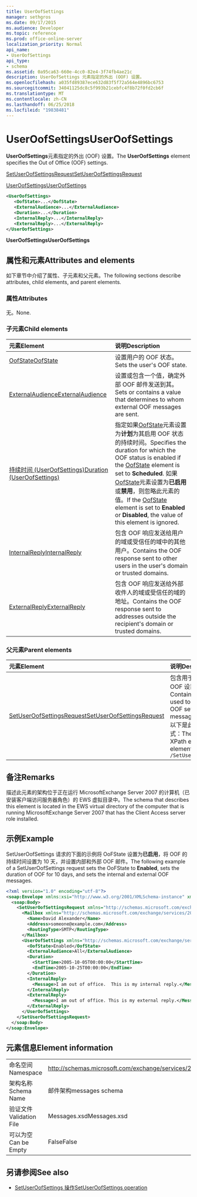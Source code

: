 ```yaml
---
title: UserOofSettings
manager: sethgros
ms.date: 09/17/2015
ms.audience: Developer
ms.topic: reference
ms.prod: office-online-server
localization_priority: Normal
api_name:
- UserOofSettings
api_type:
- schema
ms.assetid: 0a95ca63-660e-4cc0-82e4-3f74fb4ae21c
description: UserOofSettings 元素指定的外出 (OOF) 设置。
ms.openlocfilehash: a035fd89387ece632d83f5f72a564e4896bc6753
ms.sourcegitcommit: 34041125dc8c5f993b21cebfc4f8b72f0fd2cb6f
ms.translationtype: MT
ms.contentlocale: zh-CN
ms.lasthandoff: 06/25/2018
ms.locfileid: "19838481"
---
```

# <a name="useroofsettings"></a><span data-ttu-id="e5c29-103">UserOofSettings</span><span class="sxs-lookup"><span data-stu-id="e5c29-103">UserOofSettings</span></span>

<span data-ttu-id="e5c29-104">**UserOofSettings**元素指定的外出 (OOF) 设置。</span><span class="sxs-lookup"><span data-stu-id="e5c29-104">The **UserOofSettings** element specifies the Out of Office (OOF) settings.</span></span> 
  
[<span data-ttu-id="e5c29-105">SetUserOofSettingsRequest</span><span class="sxs-lookup"><span data-stu-id="e5c29-105">SetUserOofSettingsRequest</span></span>](setuseroofsettingsrequest.md)
  
[<span data-ttu-id="e5c29-106">UserOofSettings</span><span class="sxs-lookup"><span data-stu-id="e5c29-106">UserOofSettings</span></span>](useroofsettings.md)
  
```xml
<UserOofSettings>
   <OofState>...</OofState>
   <ExternalAudience>...</ExternalAudience>
   <Duration>...</Duration>
   <InternalReply>...</InternalReply>
   <ExternalReply>...</ExternalReply>
</UserOofSettings>
```

 <span data-ttu-id="e5c29-107">**UserOofSettings**</span><span class="sxs-lookup"><span data-stu-id="e5c29-107">**UserOofSettings**</span></span>
## <a name="attributes-and-elements"></a><span data-ttu-id="e5c29-108">属性和元素</span><span class="sxs-lookup"><span data-stu-id="e5c29-108">Attributes and elements</span></span>

<span data-ttu-id="e5c29-109">如下章节中介绍了属性、子元素和父元素。</span><span class="sxs-lookup"><span data-stu-id="e5c29-109">The following sections describe attributes, child elements, and parent elements.</span></span>
  
### <a name="attributes"></a><span data-ttu-id="e5c29-110">属性</span><span class="sxs-lookup"><span data-stu-id="e5c29-110">Attributes</span></span>

<span data-ttu-id="e5c29-111">无。</span><span class="sxs-lookup"><span data-stu-id="e5c29-111">None.</span></span>
  
### <a name="child-elements"></a><span data-ttu-id="e5c29-112">子元素</span><span class="sxs-lookup"><span data-stu-id="e5c29-112">Child elements</span></span>

|<span data-ttu-id="e5c29-113">**元素**</span><span class="sxs-lookup"><span data-stu-id="e5c29-113">**Element**</span></span>|<span data-ttu-id="e5c29-114">**说明**</span><span class="sxs-lookup"><span data-stu-id="e5c29-114">**Description**</span></span>|
|:-----|:-----|
|[<span data-ttu-id="e5c29-115">OofState</span><span class="sxs-lookup"><span data-stu-id="e5c29-115">OofState</span></span>](oofstate.md) <br/> |<span data-ttu-id="e5c29-116">设置用户的 OOF 状态。</span><span class="sxs-lookup"><span data-stu-id="e5c29-116">Sets the user's OOF state.</span></span>  <br/> |
|[<span data-ttu-id="e5c29-117">ExternalAudience</span><span class="sxs-lookup"><span data-stu-id="e5c29-117">ExternalAudience</span></span>](externalaudience.md) <br/> |<span data-ttu-id="e5c29-118">设置或包含一个值，确定外部 OOF 邮件发送到其。</span><span class="sxs-lookup"><span data-stu-id="e5c29-118">Sets or contains a value that determines to whom external OOF messages are sent.</span></span>  <br/> |
|[<span data-ttu-id="e5c29-119">持续时间 (UserOofSettings)</span><span class="sxs-lookup"><span data-stu-id="e5c29-119">Duration (UserOofSettings)</span></span>](duration-useroofsettings.md) <br/> |<span data-ttu-id="e5c29-120">指定如果[OofState](oofstate.md)元素设置为**计划**为其启用 OOF 状态的持续时间。</span><span class="sxs-lookup"><span data-stu-id="e5c29-120">Specifies the duration for which the OOF status is enabled if the [OofState](oofstate.md) element is set to **Scheduled**.</span></span> <span data-ttu-id="e5c29-121">如果[OofState](oofstate.md)元素设置为**已启用**或**禁用**，则忽略此元素的值。</span><span class="sxs-lookup"><span data-stu-id="e5c29-121">If the [OofState](oofstate.md) element is set to **Enabled** or **Disabled**, the value of this element is ignored.</span></span>  <br/> |
|[<span data-ttu-id="e5c29-122">InternalReply</span><span class="sxs-lookup"><span data-stu-id="e5c29-122">InternalReply</span></span>](internalreply.md) <br/> |<span data-ttu-id="e5c29-123">包含 OOF 响应发送给用户的域或受信任的域中的其他用户。</span><span class="sxs-lookup"><span data-stu-id="e5c29-123">Contains the OOF response sent to other users in the user's domain or trusted domains.</span></span>  <br/> |
|[<span data-ttu-id="e5c29-124">ExternalReply</span><span class="sxs-lookup"><span data-stu-id="e5c29-124">ExternalReply</span></span>](externalreply.md) <br/> |<span data-ttu-id="e5c29-125">包含 OOF 响应发送给外部收件人的域或受信任的域的地址。</span><span class="sxs-lookup"><span data-stu-id="e5c29-125">Contains the OOF response sent to addresses outside the recipient's domain or trusted domains.</span></span>  <br/> |
   
### <a name="parent-elements"></a><span data-ttu-id="e5c29-126">父元素</span><span class="sxs-lookup"><span data-stu-id="e5c29-126">Parent elements</span></span>

|<span data-ttu-id="e5c29-127">**元素**</span><span class="sxs-lookup"><span data-stu-id="e5c29-127">**Element**</span></span>|<span data-ttu-id="e5c29-128">**说明**</span><span class="sxs-lookup"><span data-stu-id="e5c29-128">**Description**</span></span>|
|:-----|:-----|
|[<span data-ttu-id="e5c29-129">SetUserOofSettingsRequest</span><span class="sxs-lookup"><span data-stu-id="e5c29-129">SetUserOofSettingsRequest</span></span>](setuseroofsettingsrequest.md) <br/> |<span data-ttu-id="e5c29-130">包含用于设置邮箱用户的 OOF 设置和消息的参数。</span><span class="sxs-lookup"><span data-stu-id="e5c29-130">Contains the arguments used to set a mailbox user's OOF settings and messages.</span></span>  <br/> <span data-ttu-id="e5c29-131">以下是此元素的 XPath 表达式：</span><span class="sxs-lookup"><span data-stu-id="e5c29-131">The following is the XPath expression to this element:</span></span>  <br/>  `/SetUserOofSettingsRequest` <br/> |
   
## <a name="remarks"></a><span data-ttu-id="e5c29-132">备注</span><span class="sxs-lookup"><span data-stu-id="e5c29-132">Remarks</span></span>

<span data-ttu-id="e5c29-133">描述此元素的架构位于正在运行 MicrosoftExchange Server 2007 的计算机（已安装客户端访问服务器角色）的 EWS 虚拟目录中。</span><span class="sxs-lookup"><span data-stu-id="e5c29-133">The schema that describes this element is located in the EWS virtual directory of the computer that is running MicrosoftExchange Server 2007 that has the Client Access server role installed.</span></span>
  
## <a name="example"></a><span data-ttu-id="e5c29-134">示例</span><span class="sxs-lookup"><span data-stu-id="e5c29-134">Example</span></span>

<span data-ttu-id="e5c29-135">SetUserOofSettings 请求的下面的示例将 OoFState 设置为**已启用**，将 OOF 的持续时间设置为 10 天，并设置内部和外部 OOF 邮件。</span><span class="sxs-lookup"><span data-stu-id="e5c29-135">The following example of a SetUserOofSettings request sets the OoFState to **Enabled**, sets the duration of OOF for 10 days, and sets the internal and external OOF messages.</span></span>
  
```xml
<?xml version="1.0" encoding="utf-8"?>
<soap:Envelope xmlns:xsi="http://www.w3.org/2001/XMLSchema-instance" xmlns:xsd="http://www.w3.org/2001/XMLSchema" xmlns:soap="http://schemas.xmlsoap.org/soap/envelope/">
  <soap:Body>
    <SetUserOofSettingsRequest xmlns="http://schemas.microsoft.com/exchange/services/2006/messages">
      <Mailbox xmlns="http://schemas.microsoft.com/exchange/services/2006/types">
        <Name>David Alexander</Name>
        <Address>someone@example.com</Address>
        <RoutingType>SMTP</RoutingType>
      </Mailbox>
      <UserOofSettings xmlns="http://schemas.microsoft.com/exchange/services/2006/types">
        <OofState>Enabled</OofState>
        <ExternalAudience>All</ExternalAudience>
        <Duration>
          <StartTime>2005-10-05T00:00:00</StartTime>
          <EndTime>2005-10-25T00:00:00</EndTime>
        </Duration>
        <InternalReply>
          <Message>I am out of office.  This is my internal reply.</Message>
        </InternalReply>
        <ExternalReply>
          <Message>I am out of office. This is my external reply.</Message>
        </ExternalReply>
      </UserOofSettings>
    </SetUserOofSettingsRequest>
  </soap:Body>
</soap:Envelope>
```

## <a name="element-information"></a><span data-ttu-id="e5c29-136">元素信息</span><span class="sxs-lookup"><span data-stu-id="e5c29-136">Element information</span></span>

|||
|:-----|:-----|
|<span data-ttu-id="e5c29-137">命名空间</span><span class="sxs-lookup"><span data-stu-id="e5c29-137">Namespace</span></span>  <br/> |http://schemas.microsoft.com/exchange/services/2006/messages  <br/> |
|<span data-ttu-id="e5c29-138">架构名称</span><span class="sxs-lookup"><span data-stu-id="e5c29-138">Schema Name</span></span>  <br/> |<span data-ttu-id="e5c29-139">邮件架构</span><span class="sxs-lookup"><span data-stu-id="e5c29-139">messages schema</span></span>  <br/> |
|<span data-ttu-id="e5c29-140">验证文件</span><span class="sxs-lookup"><span data-stu-id="e5c29-140">Validation File</span></span>  <br/> |<span data-ttu-id="e5c29-141">Messages.xsd</span><span class="sxs-lookup"><span data-stu-id="e5c29-141">Messages.xsd</span></span>  <br/> |
|<span data-ttu-id="e5c29-142">可以为空</span><span class="sxs-lookup"><span data-stu-id="e5c29-142">Can be Empty</span></span>  <br/> |<span data-ttu-id="e5c29-143">False</span><span class="sxs-lookup"><span data-stu-id="e5c29-143">False</span></span>  <br/> |
   
## <a name="see-also"></a><span data-ttu-id="e5c29-144">另请参阅</span><span class="sxs-lookup"><span data-stu-id="e5c29-144">See also</span></span>

- [<span data-ttu-id="e5c29-145">SetUserOofSettings 操作</span><span class="sxs-lookup"><span data-stu-id="e5c29-145">SetUserOofSettings operation</span></span>](setuseroofsettings-operation.md)

